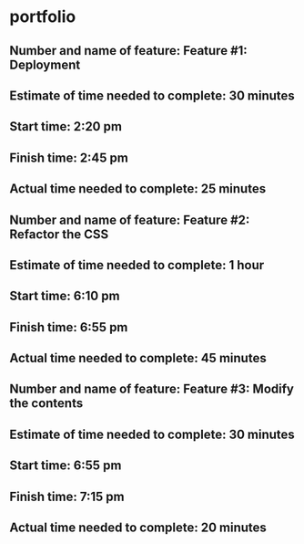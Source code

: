 # portfolio

## Number and name of feature: Feature #1: Deployment

## Estimate of time needed to complete: 30 minutes

## Start time: 2:20 pm

## Finish time: 2:45 pm

## Actual time needed to complete: 25 minutes 

## Number and name of feature: Feature #2: Refactor the CSS

## Estimate of time needed to complete: 1 hour

## Start time: 6:10 pm

## Finish time: 6:55 pm

## Actual time needed to complete: 45 minutes 

## Number and name of feature: Feature #3: Modify the contents

## Estimate of time needed to complete: 30 minutes

## Start time: 6:55 pm

## Finish time: 7:15 pm

## Actual time needed to complete: 20 minutes 